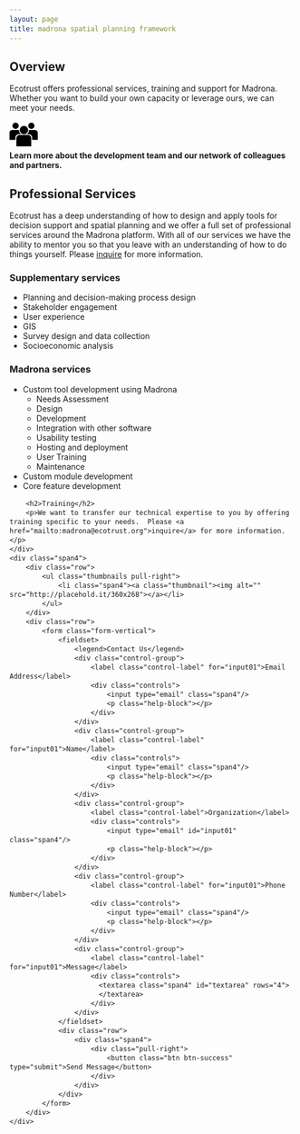 ```yaml
---
layout: page
title: madrona spatial planning framework
---
```

<div class="row">
	<div class="span8">
		<h2>Overview</h2>
		<p>Ecotrust offers professional services, training and support for Madrona.  Whether you want to build your own capacity or leverage ours, we can meet your needs.</p>
		<div class="row">
			<div class="span1 offset1">
				<img class="tall" src="assets/img/collaboration.png">
			</div>
			<div class="span4"><strong>Learn more about the development team and our network of colleagues and partners.</strong></div>
		</div>
		<h2>Professional Services</h2>
		<p>
			Ecotrust has a deep understanding of how to design and apply tools for decision support and spatial planning and we offer a full set of professional services around the Madrona platform.  With all of our services we have the ability to mentor you so that you leave with an understanding of how to do things yourself. Please <a href="mailto:madrona@ecotrust.org">inquire</a> for more information.
		</p>
		<h3>Supplementary services</h3>
	    <ul>
	    	<li>Planning and decision-making process design</li>
		    <li>Stakeholder engagement</li>
		    <li>User experience</li>
		    <li>GIS</li>
		    <li>Survey design and data collection</li>
		    <li>Socioeconomic analysis</li>
		</ul>
		<h3>Madrona services</h3>
		<ul>
		    <li>Custom tool development using Madrona
    	    	<ul>
    	        	<li>Needs Assessment</li>
    		        <li>Design</li>
    		        <li>Development</li>
    		        <li>Integration with other software</li>
    		        <li>Usability testing</li>
    		        <li>Hosting and deployment</li>
    		        <li>User Training</li>
    		        <li>Maintenance</li>
    		    </ul>	
    		</li>
		    <li>Custom module development</li>
		    <li>Core feature development</li>
		</ul>

		<h2>Training</h2>
		<p>We want to transfer our technical expertise to you by offering training specific to your needs.  Please <a href="mailto:madrona@ecotrust.org">inquire</a> for more information.</p>
	</div>
	<div class="span4">
		<div class="row">
			<ul class="thumbnails pull-right">
				<li class="span4"><a class="thumbnail"><img alt="" src="http://placehold.it/360x268"></a></li>
			</ul>
		</div>
		<div class="row">
			<form class="form-vertical">
				<fieldset>
					<legend>Contact Us</legend>
					<div class="control-group">
						<label class="control-label" for="input01">Email Address</label>
						<div class="controls">
							<input type="email" class="span4"/>
							<p class="help-block"></p>
						</div>
					</div>
					<div class="control-group">
						<label class="control-label" for="input01">Name</label>
						<div class="controls">
							<input type="email" class="span4"/>
							<p class="help-block"></p>
						</div>
					</div>
					<div class="control-group">
						<label class="control-label">Organization</label>
						<div class="controls">
							<input type="email" id="input01" class="span4"/>
							<p class="help-block"></p>
						</div>
					</div>
					<div class="control-group">
						<label class="control-label" for="input01">Phone Number</label>
						<div class="controls">
							<input type="email" class="span4"/>
							<p class="help-block"></p>
						</div>
					</div>
					<div class="control-group">
						<label class="control-label" for="input01">Message</label>
						<div class="controls">
			              <textarea class="span4" id="textarea" rows="4">
			              </textarea>
			            </div>
					</div>
				</fieldset>
				<div class="row">
					<div class="span4">
						<div class="pull-right">	
							<button class="btn btn-success" type="submit">Send Message</button>
						</div>
					</div>
				</div>
			</form>
		</div>
	</div>
</div>